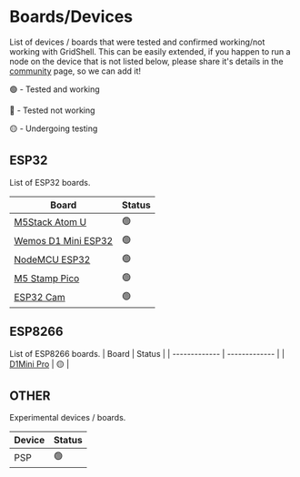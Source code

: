 # Boards/Devices  

List of devices / boards that were tested and confirmed working/not working with GridShell.
This can be easily extended, if you happen to run a node on the device that is not listed below, please share it's details in the [community](https://github.com/invpe/GridShell/issues) page, so we can add it!

🟢 - Tested and working

🔴 - Tested not working

🟡 - Undergoing testing

## ESP32
List of ESP32 boards.

| Board  | Status |
| ------------- | ------------- |
| [M5Stack Atom U](https://shop.m5stack.com/products/atomu-esp32-development-kit-with-usb-a)  | 🟢  |
| [Wemos D1 Mini ESP32](https://nettigo.pl/products/modul-wifi-bluetooth-esp32-d1-mini)  | 🟢  |
| [NodeMCU ESP32](https://botland.store/esp32-wifi-and-bt-modules/8893-esp32-wifi-bt-42-platform-with-module-5904422337438.html)  | 🟢  |
| [M5 Stamp Pico](https://shop.m5stack.com/products/m5stamp-pico-5pcs)  | 🟢  |
| [ESP32 Cam](https://sklep.msalamon.pl/produkt/esp32-cam/)  | 🟢  |


## ESP8266
List of ESP8266 boards.
| Board  | Status |
| ------------- | ------------- |
| [D1Mini Pro](https://kamami.pl/esp8266/575263-plytka-rozwojowa-d1-mini-pro-wifi-esp8266.html)  | 🟡  |


## OTHER
Experimental devices / boards.

| Device  | Status |
| ------------- | ------------- |
| PSP  | 🟢  |

